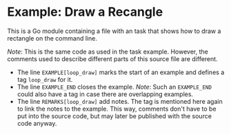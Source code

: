 # Example: Draw a Recangle

This is a Go module containing a file with an task that shows
how to draw a rectangle on the command line.

*Note*: This is the same code as used in the task example.
However, the comments used to describe different parts of this
source file are different.

* The line `EXAMPLE[loop_draw]` marks the start of an example
  and defines a tag `loop_draw` for it.
* The line `EXAMPLE_END` closes the example.
  *Note*: Such an `EXAMPLE_END` could also have a tag in case there are overlapping examples.
* The line `REMARKS[loop_draw]` add notes.
  The tag is mentioned here again to link the notes to the example.
  This way, comments don't have to be put into the source code,
  but may later be published with the source code anyway.
